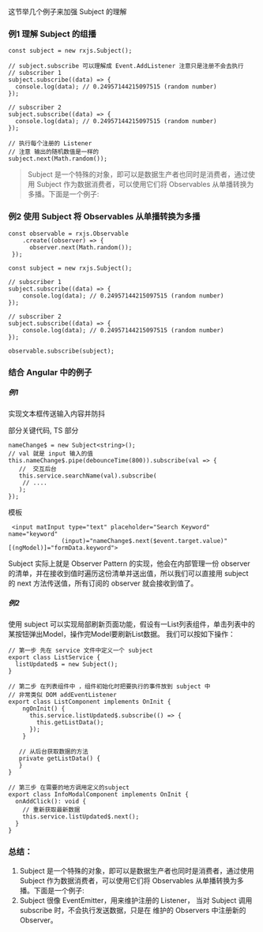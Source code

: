 这节举几个例子来加强 Subject  的理解

### 例1 理解 Subject 的组播
```
const subject = new rxjs.Subject();

// subject.subscribe 可以理解成 Event.AddListener 注意只是注册不会去执行
// subscriber 1
subject.subscribe((data) => {
  console.log(data); // 0.24957144215097515 (random number)
});

// subscriber 2
subject.subscribe((data) => {
  console.log(data); // 0.24957144215097515 (random number)
});

// 执行每个注册的 Listener
// 注意 输出的随机数值是一样的
subject.next(Math.random());
```
>  Subject 是一个特殊的对象，即可以是数据生产者也同时是消费者，通过使用 Subject 作为数据消费者，可以使用它们将 Observables  从单播转换为多播。下面是一个例子:

### 例2 使用 Subject 将 Observables  从单播转换为多播
```
const observable = rxjs.Observable
    .create((observer) => {
      observer.next(Math.random());
 });

const subject = new rxjs.Subject();

// subscriber 1
subject.subscribe((data) => {
    console.log(data); // 0.24957144215097515 (random number)
});

// subscriber 2
subject.subscribe((data) => {
    console.log(data); // 0.24957144215097515 (random number)
});

observable.subscribe(subject);
```


### 结合 Angular 中的例子 
##### 例1
实现文本框传送输入内容并防抖

部分关键代码, TS 部分
```
nameChange$ = new Subject<string>();
// val 就是 input 输入的值
this.nameChange$.pipe(debounceTime(800)).subscribe(val => {
   //  交互后台
   this.service.searchName(val).subscribe(
    // ....
   );
});
```

模板
```
 <input matInput type="text" placeholder="Search Keyword" name="keyword"
               (input)="nameChange$.next($event.target.value)" [(ngModel)]="formData.keyword">
```
Subject 实际上就是 Observer Pattern 的实现，他会在内部管理一份 observer 的清单，并在接收到值时遍历这份清单并送出值，所以我们可以直接用 subject 的 next 方法传送值，所有订阅的 observer 就会接收到值了。

#####  例2
使用 subject 可以实现局部刷新页面功能，假设有一List列表组件，单击列表中的某按钮弹出Model，操作完Model要刷新List数据。
我们可以按如下操作：
```
// 第一步 先在 service 文件中定义一个 subject
export class ListService {
  listUpdated$ = new Subject();
}

// 第二步 在列表组件中 ，组件初始化时把要执行的事件放到 subject 中
// 非常类似 DOM addEventListener
export class ListComponent implements OnInit {
    ngOnInit() {
      this.service.listUpdated$.subscribe(() => {
        this.getListData();
      });
    }
   
   // 从后台获取数据的方法
   private getListData() {
   }
}

// 第三步 在需要的地方调用定义的subject
export class InfoModalComponent implements OnInit {
  onAddClick(): void {
    // 重新获取最新数据
    this.service.listUpdated$.next();
  }
}
```

### 总结：
1. Subject 是一个特殊的对象，即可以是数据生产者也同时是消费者，通过使用 Subject 作为数据消费者，可以使用它们将 Observables  从单播转换为多播。下面是一个例子:
2. Subject 很像 EventEmitter，用来维护注册的 Listener， 当对 Subject 调用 subscribe 时，不会执行发送数据，只是在 维护的 Observers 中注册新的 Observer。
